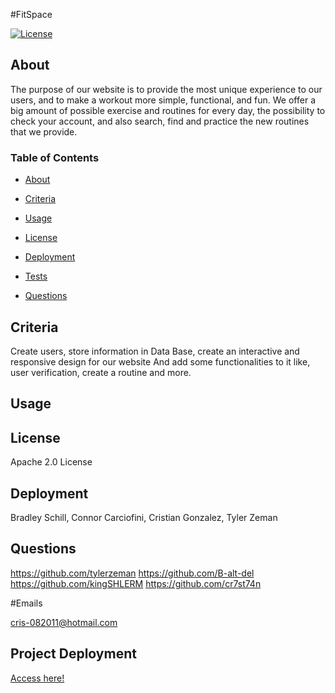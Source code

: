 #FitSpace

[![License](https://img.shields.io/badge/License-Apache_2.0-yellowgreen.svg)](https://opensource.org/licenses/Apache-2.0)  

## About
The purpose of our website is to provide the most unique experience to our users, and to make a workout more simple, functional, and fun. We offer a big amount of possible exercise and routines for every day, the possibility to check your  account, and also search, find and practice the new routines that we provide.

### Table of Contents
 * [About](#About)

 * [Criteria](#Criteria)

 * [Usage](#Usage)

 * [License](#License)

 * [Deployment](#Deployment)

 * [Tests](#Tests)

 * [Questions](#Questions)



## Criteria
Create users, store information in Data Base, create an interactive and responsive design for our website  And add some functionalities to it like, user verification, create a routine and more.

## Usage

## License
Apache 2.0 License

## Deployment
Bradley Schill, Connor Carciofini, Cristian Gonzalez, Tyler Zeman


## Questions
 
https://github.com/tylerzeman
https://github.com/B-alt-del
https://github.com/kingSHLERM
https://github.com/cr7st74n 

#Emails

cris-082011@hotmail.com


## Project Deployment
[Access here!](......)

